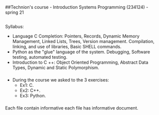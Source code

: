 ##Technion's course - Introduction Systems Programming  (234124) - spring 21
##
Syllabus:
* Language C Completion: Pointers, Records, Dynamic Memory Management, Linked Lists, Trees, Version management.
Compilation, linking, and use of libraries, Basic SHELL commands.
* Python as the "glue" language of the system. Debugging, Software testing, automated testing.
* Introduction to C ++: Object Oriented Programming, Abstract Data Types, Dynamic and Static Polymorphism.
###
 - During the course we asked to the 3 exercises:
   * Ex1: C.
   * Ex2: C++.
   * Ex3: Python.
    
###   
Each file contain informative each file has informative document.